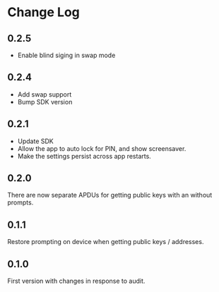 # Change Log

## 0.2.5
* Enable blind siging in swap mode

## 0.2.4
* Add swap support
* Bump SDK version

## 0.2.1

* Update SDK
* Allow the app to auto lock for PIN, and show screensaver.
* Make the settings persist across app restarts.

## 0.2.0

There are now separate APDUs for getting public keys with an without prompts.

## 0.1.1

Restore prompting on device when getting public keys / addresses.

## 0.1.0

First version with changes in response to audit.
